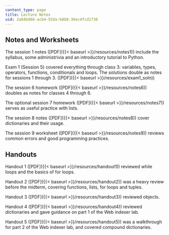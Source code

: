 ```yaml
---
content_type: page
title: Lecture Notes
uid: 2a64bd66-acb4-55da-b8b8-36ec4fcd1736
---
```


Notes and Worksheets
--------------------

The session 1 notes ([PDF]({{< baseurl >}}/resources/notes1)) include the syllabus, some administrivia and an introductory tutorial to Python.

Exam 1 (Session 5) covered everything through class 3: variables, types, operators, functions, conditionals and loops. The solutions double as notes for sessions 1 through 3. ([PDF]({{< baseurl >}}/resources/exam1_soln))

The session 6 homework ([PDF]({{< baseurl >}}/resources/notes6)) doubles as notes for classes 4 through 6.

The optional session 7 homework ([PDF]({{< baseurl >}}/resources/notes7)) serves as useful practice with lists.

The session 8 notes ([PDF]({{< baseurl >}}/resources/notes8)) cover dictionaries and their usage.

The session 9 worksheet ([PDF]({{< baseurl >}}/resources/notes9)) reviews common errors and good programming practices.

Handouts
--------

Handout 1 ([PDF]({{< baseurl >}}/resources/handout1)) reviewed while loops and the basics of for loops.

Handout 2 ([PDF]({{< baseurl >}}/resources/handout2)) was a heavy review before the midterm, covering functions, lists, for loops and tuples.

Handout 3 ([PDF]({{< baseurl >}}/resources/handout3)) reviewed objects.

Handout 4 ([PDF]({{< baseurl >}}/resources/handout4)) reviewed dictionaries and gave guidance on part 1 of the Web indexer lab.

Handout 5 ([PDF]({{< baseurl >}}/resources/handout5)) was a walkthrough for part 2 of the Web indexer lab, and covered compound dictionaries.